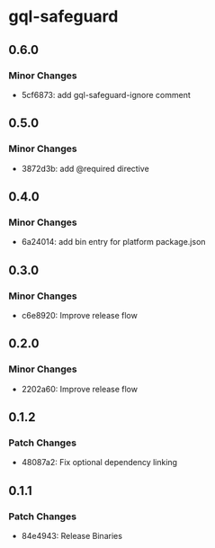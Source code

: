 # gql-safeguard

## 0.6.0

### Minor Changes

- 5cf6873: add gql-safeguard-ignore comment

## 0.5.0

### Minor Changes

- 3872d3b: add @required directive

## 0.4.0

### Minor Changes

- 6a24014: add bin entry for platform package.json

## 0.3.0

### Minor Changes

- c6e8920: Improve release flow

## 0.2.0

### Minor Changes

- 2202a60: Improve release flow

## 0.1.2

### Patch Changes

- 48087a2: Fix optional dependency linking

## 0.1.1

### Patch Changes

- 84e4943: Release Binaries
